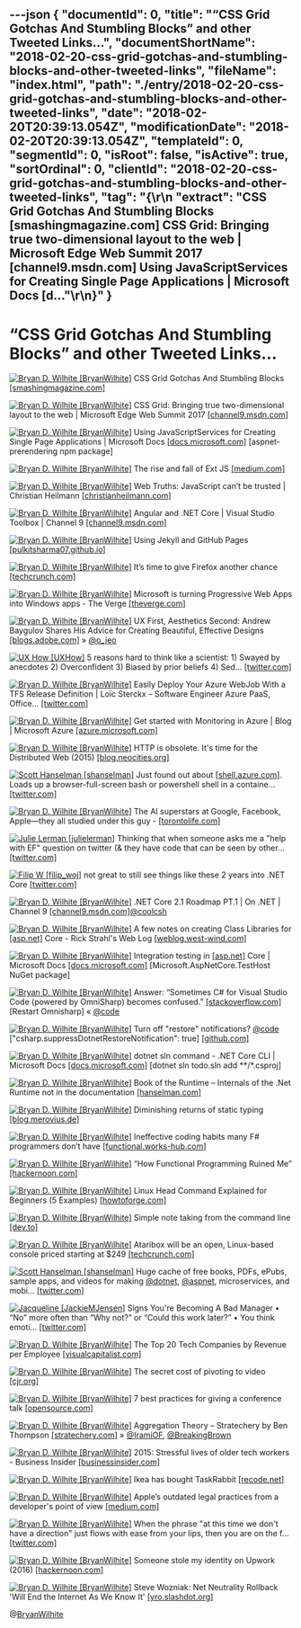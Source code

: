 ---json
{
  "documentId": 0,
  "title": "“CSS Grid Gotchas And Stumbling Blocks” and other Tweeted Links…",
  "documentShortName": "2018-02-20-css-grid-gotchas-and-stumbling-blocks-and-other-tweeted-links",
  "fileName": "index.html",
  "path": "./entry/2018-02-20-css-grid-gotchas-and-stumbling-blocks-and-other-tweeted-links",
  "date": "2018-02-20T20:39:13.054Z",
  "modificationDate": "2018-02-20T20:39:13.054Z",
  "templateId": 0,
  "segmentId": 0,
  "isRoot": false,
  "isActive": true,
  "sortOrdinal": 0,
  "clientId": "2018-02-20-css-grid-gotchas-and-stumbling-blocks-and-other-tweeted-links",
  "tag": "{\r\n  \"extract\": \"CSS Grid Gotchas And Stumbling Blocks [smashingmagazine.com] CSS Grid: Bringing true two-dimensional layout to the web | Microsoft Edge Web Summit 2017 [channel9.msdn.com] Using JavaScriptServices for Creating Single Page Applications | Microsoft Docs [d...\"\r\n}"
}
---

# “CSS Grid Gotchas And Stumbling Blocks” and other Tweeted Links…

[<img alt="Bryan D. Wilhite [BryanWilhite]" src="https://songhay.blob.core.windows.net/shared-social-twitter/BryanWilhite.jpeg">](http://t.co/UNdqV0Z1zz "Bryan D. Wilhite [BryanWilhite]") CSS Grid Gotchas And Stumbling Blocks [[smashingmagazine.com]](https://www.smashingmagazine.com/2017/09/css-grid-gotchas-stumbling-blocks/)

[<img alt="Bryan D. Wilhite [BryanWilhite]" src="https://songhay.blob.core.windows.net/shared-social-twitter/BryanWilhite.jpeg">](http://t.co/UNdqV0Z1zz "Bryan D. Wilhite [BryanWilhite]") CSS Grid: Bringing true two-dimensional layout to the web | Microsoft Edge Web Summit 2017 [[channel9.msdn.com]](https://channel9.msdn.com/Events/WebPlatformSummit/Microsoft-Edge-Web-Summit-2017/ES08)

[<img alt="Bryan D. Wilhite [BryanWilhite]" src="https://songhay.blob.core.windows.net/shared-social-twitter/BryanWilhite.jpeg">](http://t.co/UNdqV0Z1zz "Bryan D. Wilhite [BryanWilhite]") Using JavaScriptServices for Creating Single Page Applications | Microsoft Docs [[docs.microsoft.com]](https://docs.microsoft.com/en-us/aspnet/core/client-side/spa-services) [aspnet-prerendering npm package]

[<img alt="Bryan D. Wilhite [BryanWilhite]" src="https://songhay.blob.core.windows.net/shared-social-twitter/BryanWilhite.jpeg">](http://t.co/UNdqV0Z1zz "Bryan D. Wilhite [BryanWilhite]") The rise and fall of Ext JS [[medium.com]](https://medium.com/@ModusJesus/the-rise-and-fall-of-ext-js-c9d727131991)

[<img alt="Bryan D. Wilhite [BryanWilhite]" src="https://songhay.blob.core.windows.net/shared-social-twitter/BryanWilhite.jpeg">](http://t.co/UNdqV0Z1zz "Bryan D. Wilhite [BryanWilhite]") Web Truths: JavaScript can’t be trusted | Christian Heilmann [[christianheilmann.com]](https://christianheilmann.com/2017/09/26/web-truths-javascript-cant-be-trusted/)

[<img alt="Bryan D. Wilhite [BryanWilhite]" src="https://songhay.blob.core.windows.net/shared-social-twitter/BryanWilhite.jpeg">](http://t.co/UNdqV0Z1zz "Bryan D. Wilhite [BryanWilhite]") Angular and .NET Core | Visual Studio Toolbox | Channel 9 [[channel9.msdn.com]](https://channel9.msdn.com/Shows/Visual-Studio-Toolbox/Angular-and-NET-Core)

[<img alt="Bryan D. Wilhite [BryanWilhite]" src="https://songhay.blob.core.windows.net/shared-social-twitter/BryanWilhite.jpeg">](http://t.co/UNdqV0Z1zz "Bryan D. Wilhite [BryanWilhite]") Using Jekyll and GitHub Pages [[pulkitsharma07.github.io]](https://pulkitsharma07.github.io/2017/09/23/using-jekyll-and-github-pages/)

[<img alt="Bryan D. Wilhite [BryanWilhite]" src="https://songhay.blob.core.windows.net/shared-social-twitter/BryanWilhite.jpeg">](http://t.co/UNdqV0Z1zz "Bryan D. Wilhite [BryanWilhite]") It’s time to give Firefox another chance [[techcrunch.com]](https://techcrunch.com/2017/09/29/its-time-to-give-firefox-another-chance/)

[<img alt="Bryan D. Wilhite [BryanWilhite]" src="https://songhay.blob.core.windows.net/shared-social-twitter/BryanWilhite.jpeg">](http://t.co/UNdqV0Z1zz "Bryan D. Wilhite [BryanWilhite]") Microsoft is turning Progressive Web Apps into Windows apps - The Verge [[theverge.com]](https://www.theverge.com/2018/2/7/16987842/microsoft-progressive-web-apps-pwa-edge-windows-10)

[<img alt="Bryan D. Wilhite [BryanWilhite]" src="https://songhay.blob.core.windows.net/shared-social-twitter/BryanWilhite.jpeg">](http://t.co/UNdqV0Z1zz "Bryan D. Wilhite [BryanWilhite]") UX First, Aesthetics Second: Andrew Baygulov Shares His Advice for Creating Beautiful, Effective Designs [[blogs.adobe.com]](http://blogs.adobe.com/creativecloud/ux-first-aesthetics-second-andrew-baygulov-shares-his-advice-for-creating-beautiful-effective-designs) » [@o_jeo](http://twitter.com/o_jeo)

[<img alt="UX How [UXHow]" src="https://songhay.blob.core.windows.net/shared-social-twitter/UXHow.png">](http://t.co/I77aw3puO9 "UX How [UXHow]") 5 reasons hard to think like a scientist: 1) Swayed by anecdotes 2) Overconfident 3) Biased by prior beliefs 4) Sed… [[twitter.com]](https://twitter.com/i/web/status/960519669705838593)

[<img alt="Bryan D. Wilhite [BryanWilhite]" src="https://songhay.blob.core.windows.net/shared-social-twitter/BryanWilhite.jpeg">](http://t.co/UNdqV0Z1zz "Bryan D. Wilhite [BryanWilhite]") Easily Deploy Your Azure WebJob With a TFS Release Definition | Loïc Sterckx – Software Engineer Azure PaaS, Office… [[twitter.com]](https://twitter.com/i/web/status/960621628852973568)

[<img alt="Bryan D. Wilhite [BryanWilhite]" src="https://songhay.blob.core.windows.net/shared-social-twitter/BryanWilhite.jpeg">](http://t.co/UNdqV0Z1zz "Bryan D. Wilhite [BryanWilhite]") Get started with Monitoring in Azure | Blog | Microsoft Azure [[azure.microsoft.com]](https://azure.microsoft.com/en-us/blog/get-started-with-monitoring-in-azure/)

[<img alt="Bryan D. Wilhite [BryanWilhite]" src="https://songhay.blob.core.windows.net/shared-social-twitter/BryanWilhite.jpeg">](http://t.co/UNdqV0Z1zz "Bryan D. Wilhite [BryanWilhite]") HTTP is obsolete. It's time for the Distributed Web (2015) [[blog.neocities.org]](https://blog.neocities.org/blog/2015/09/08/its-time-for-the-distributed-web.html)

[<img alt="Scott Hanselman [shanselman]" src="https://songhay.blob.core.windows.net/shared-social-twitter/shanselman.jpg">](https://t.co/KWE5X1BBOh "Scott Hanselman [shanselman]") Just found out about [[shell.azure.com]](http://shell.azure.com). Loads up a browser-full-screen bash or powershell shell in a containe… [[twitter.com]](https://twitter.com/i/web/status/959598397714939904)

[<img alt="Bryan D. Wilhite [BryanWilhite]" src="https://songhay.blob.core.windows.net/shared-social-twitter/BryanWilhite.jpeg">](http://t.co/UNdqV0Z1zz "Bryan D. Wilhite [BryanWilhite]") The AI superstars at Google, Facebook, Apple—they all studied under this guy - [[torontolife.com]](https://torontolife.com/tech/ai-superstars-google-facebook-apple-studied-guy/)

[<img alt="Julie Lerman [julielerman]" src="https://songhay.blob.core.windows.net/shared-social-twitter/julielerman.jpeg">](https://t.co/gBUhMI3y8i "Julie Lerman [julielerman]") Thinking that when someone asks me a "help with EF" question on twitter (& they have code that can be seen by other… [[twitter.com]](https://twitter.com/i/web/status/964890659479080960)

[<img alt="Filip W [filip_woj]" src="https://songhay.blob.core.windows.net/shared-social-twitter/filip_woj.jpg">](http://t.co/VCkinoHijZ "Filip W [filip_woj]") not great to still see things like these 2 years into .NET Core [[twitter.com]](https://twitter.com/filip_woj/status/959335368951771136/photo/1)

[<img alt="Bryan D. Wilhite [BryanWilhite]" src="https://songhay.blob.core.windows.net/shared-social-twitter/BryanWilhite.jpeg">](http://t.co/UNdqV0Z1zz "Bryan D. Wilhite [BryanWilhite]") .NET Core 2.1 Roadmap PT.1 | On .NET | Channel 9 [[channel9.msdn.com]](https://channel9.msdn.com/Shows/On-NET/NET-Core-21-Roadmap-PT1)[@coolcsh](http://twitter.com/coolcsh)

[<img alt="Bryan D. Wilhite [BryanWilhite]" src="https://songhay.blob.core.windows.net/shared-social-twitter/BryanWilhite.jpeg">](http://t.co/UNdqV0Z1zz "Bryan D. Wilhite [BryanWilhite]") A few notes on creating Class Libraries for [[asp.net]](http://ASP.NET) Core - Rick Strahl's Web Log [[weblog.west-wind.com]](https://weblog.west-wind.com/posts/2017/Sep/26/A-few-notes-on-creating-Class-Libraries-for-ASPNET-Core)

[<img alt="Bryan D. Wilhite [BryanWilhite]" src="https://songhay.blob.core.windows.net/shared-social-twitter/BryanWilhite.jpeg">](http://t.co/UNdqV0Z1zz "Bryan D. Wilhite [BryanWilhite]") Integration testing in [[asp.net]](http://ASP.NET) Core | Microsoft Docs [[docs.microsoft.com]](https://docs.microsoft.com/en-us/aspnet/core/testing/integration-testing) [Microsoft.AspNetCore.TestHost NuGet package]

[<img alt="Bryan D. Wilhite [BryanWilhite]" src="https://songhay.blob.core.windows.net/shared-social-twitter/BryanWilhite.jpeg">](http://t.co/UNdqV0Z1zz "Bryan D. Wilhite [BryanWilhite]") Answer: “Sometimes C# for Visual Studio Code (powered by OmniSharp) becomes confused.” [[stackoverflow.com]](https://stackoverflow.com/a/41799416/22944) [Restart Omnisharp] « [@code](http://twitter.com/code)

[<img alt="Bryan D. Wilhite [BryanWilhite]" src="https://songhay.blob.core.windows.net/shared-social-twitter/BryanWilhite.jpeg">](http://t.co/UNdqV0Z1zz "Bryan D. Wilhite [BryanWilhite]") Turn off "restore" notifications? [@code](http://twitter.com/code) ["csharp.suppressDotnetRestoreNotification": true] [[github.com]](https://github.com/OmniSharp/omnisharp-vscode/issues/193?platform=hootsuite)

[<img alt="Bryan D. Wilhite [BryanWilhite]" src="https://songhay.blob.core.windows.net/shared-social-twitter/BryanWilhite.jpeg">](http://t.co/UNdqV0Z1zz "Bryan D. Wilhite [BryanWilhite]") dotnet sln command - .NET Core CLI | Microsoft Docs [[docs.microsoft.com]](https://docs.microsoft.com/en-us/dotnet/core/tools/dotnet-sln) [dotnet sln todo.sln add **/*.csproj]

[<img alt="Bryan D. Wilhite [BryanWilhite]" src="https://songhay.blob.core.windows.net/shared-social-twitter/BryanWilhite.jpeg">](http://t.co/UNdqV0Z1zz "Bryan D. Wilhite [BryanWilhite]") Book of the Runtime – Internals of the .Net Runtime not in the documentation [[hanselman.com]](https://www.hanselman.com/blog/TheBookOfTheRuntimeTheInternalsOfTheNETRuntimeThatYouWontFindInTheDocumentation.aspx)

[<img alt="Bryan D. Wilhite [BryanWilhite]" src="https://songhay.blob.core.windows.net/shared-social-twitter/BryanWilhite.jpeg">](http://t.co/UNdqV0Z1zz "Bryan D. Wilhite [BryanWilhite]") Diminishing returns of static typing [[blog.merovius.de]](https://blog.merovius.de/2017/09/12/diminishing-returns-of-static-typing.html)

[<img alt="Bryan D. Wilhite [BryanWilhite]" src="https://songhay.blob.core.windows.net/shared-social-twitter/BryanWilhite.jpeg">](http://t.co/UNdqV0Z1zz "Bryan D. Wilhite [BryanWilhite]") Ineffective coding habits many F# programmers don’t have [[functional.works-hub.com]](https://functional.works-hub.com/blog/Seven-ineffective-coding-habits-many-F-programmers-don-t-have)

[<img alt="Bryan D. Wilhite [BryanWilhite]" src="https://songhay.blob.core.windows.net/shared-social-twitter/BryanWilhite.jpeg">](http://t.co/UNdqV0Z1zz "Bryan D. Wilhite [BryanWilhite]") “How Functional Programming Ruined Me” [[hackernoon.com]](https://hackernoon.com/how-functional-programming-ruined-me-7886c12a46fd)

[<img alt="Bryan D. Wilhite [BryanWilhite]" src="https://songhay.blob.core.windows.net/shared-social-twitter/BryanWilhite.jpeg">](http://t.co/UNdqV0Z1zz "Bryan D. Wilhite [BryanWilhite]") Linux Head Command Explained for Beginners (5 Examples) [[howtoforge.com]](https://www.howtoforge.com/linux-head-command/)

[<img alt="Bryan D. Wilhite [BryanWilhite]" src="https://songhay.blob.core.windows.net/shared-social-twitter/BryanWilhite.jpeg">](http://t.co/UNdqV0Z1zz "Bryan D. Wilhite [BryanWilhite]") Simple note taking from the command line [[dev.to]](https://dev.to/ricardomol/note-taking-from-the-command-line-156)

[<img alt="Bryan D. Wilhite [BryanWilhite]" src="https://songhay.blob.core.windows.net/shared-social-twitter/BryanWilhite.jpeg">](http://t.co/UNdqV0Z1zz "Bryan D. Wilhite [BryanWilhite]") Ataribox will be an open, Linux-based console priced starting at $249 [[techcrunch.com]](https://techcrunch.com/2017/09/26/ataribox-will-be-an-open-linux-based-console-priced-starting-at-249/)

[<img alt="Scott Hanselman [shanselman]" src="https://songhay.blob.core.windows.net/shared-social-twitter/shanselman.jpg">](https://t.co/KWE5X1BBOh "Scott Hanselman [shanselman]") Huge cache of free books, PDFs, ePubs, sample apps, and videos for making [@dotnet](http://twitter.com/dotnet), [@aspnet](http://twitter.com/aspnet), microservices, and mobi… [[twitter.com]](https://twitter.com/i/web/status/961002692658135041)

[<img alt="Jacqueline [JackieMJensen]" src="https://songhay.blob.core.windows.net/shared-social-twitter/JackieMJensen.jpg">](https://t.co/DYdE13nkCx "Jacqueline [JackieMJensen]") Signs You're Becoming A Bad Manager • “No” more often than “Why not?” or “Could this work later?” • You think emoti… [[twitter.com]](https://twitter.com/i/web/status/960524924120166401)

[<img alt="Bryan D. Wilhite [BryanWilhite]" src="https://songhay.blob.core.windows.net/shared-social-twitter/BryanWilhite.jpeg">](http://t.co/UNdqV0Z1zz "Bryan D. Wilhite [BryanWilhite]") The Top 20 Tech Companies by Revenue per Employee [[visualcapitalist.com]](http://www.visualcapitalist.com/top-20-tech-companies-revenue-per-employee/)

[<img alt="Bryan D. Wilhite [BryanWilhite]" src="https://songhay.blob.core.windows.net/shared-social-twitter/BryanWilhite.jpeg">](http://t.co/UNdqV0Z1zz "Bryan D. Wilhite [BryanWilhite]") The secret cost of pivoting to video [[cjr.org]](https://www.cjr.org/business_of_news/pivot-to-video.php)

[<img alt="Bryan D. Wilhite [BryanWilhite]" src="https://songhay.blob.core.windows.net/shared-social-twitter/BryanWilhite.jpeg">](http://t.co/UNdqV0Z1zz "Bryan D. Wilhite [BryanWilhite]") 7 best practices for giving a conference talk [[opensource.com]](https://opensource.com/article/17/9/7-best-practices-giving-conference-talk)

[<img alt="Bryan D. Wilhite [BryanWilhite]" src="https://songhay.blob.core.windows.net/shared-social-twitter/BryanWilhite.jpeg">](http://t.co/UNdqV0Z1zz "Bryan D. Wilhite [BryanWilhite]") Aggregation Theory – Stratechery by Ben Thompson [[stratechery.com]](https://stratechery.com/2015/aggregation-theory/) » [@IramiOF](http://twitter.com/IramiOF), [@BreakingBrown](http://twitter.com/BreakingBrown)

[<img alt="Bryan D. Wilhite [BryanWilhite]" src="https://songhay.blob.core.windows.net/shared-social-twitter/BryanWilhite.jpeg">](http://t.co/UNdqV0Z1zz "Bryan D. Wilhite [BryanWilhite]") 2015: Stressful lives of older tech workers - Business Insider [[businessinsider.com]](http://www.businessinsider.com/stressful-lives-of-older-tech-workers-2015-11)

[<img alt="Bryan D. Wilhite [BryanWilhite]" src="https://songhay.blob.core.windows.net/shared-social-twitter/BryanWilhite.jpeg">](http://t.co/UNdqV0Z1zz "Bryan D. Wilhite [BryanWilhite]") Ikea has bought TaskRabbit [[recode.net]](https://www.recode.net/2017/9/28/16377528/ikea-acquisition-taskrabbit)

[<img alt="Bryan D. Wilhite [BryanWilhite]" src="https://songhay.blob.core.windows.net/shared-social-twitter/BryanWilhite.jpeg">](http://t.co/UNdqV0Z1zz "Bryan D. Wilhite [BryanWilhite]") Apple’s outdated legal practices from a developer's point of view [[medium.com]](https://medium.com/bambuu/a-story-of-apples-excruciating-outdated-legal-practices-e5c144f0aeeb)

[<img alt="Bryan D. Wilhite [BryanWilhite]" src="https://songhay.blob.core.windows.net/shared-social-twitter/BryanWilhite.jpeg">](http://t.co/UNdqV0Z1zz "Bryan D. Wilhite [BryanWilhite]") When the phrase "at this time we don't have a direction" just flows with ease from your lips, then you are on the f… [[twitter.com]](https://twitter.com/i/web/status/960548153467420672)

[<img alt="Bryan D. Wilhite [BryanWilhite]" src="https://songhay.blob.core.windows.net/shared-social-twitter/BryanWilhite.jpeg">](http://t.co/UNdqV0Z1zz "Bryan D. Wilhite [BryanWilhite]") Someone stole my identity on Upwork (2016) [[hackernoon.com]](https://hackernoon.com/someone-stole-my-identity-on-upwork-and-all-i-got-was-this-lousy-blog-post-d63aab2b4c90)

[<img alt="Bryan D. Wilhite [BryanWilhite]" src="https://songhay.blob.core.windows.net/shared-social-twitter/BryanWilhite.jpeg">](http://t.co/UNdqV0Z1zz "Bryan D. Wilhite [BryanWilhite]") Steve Wozniak: Net Neutrality Rollback 'Will End the Internet As We Know It' [[yro.slashdot.org]](https://yro.slashdot.org/story/17/09/30/0240204/steve-wozniak-net-neutrality-rollback-will-end-the-internet-as-we-know-it?utm_source=feedly1.0mainlinkanon&utm_medium=feed)

@[BryanWilhite](https://twitter.com/BryanWilhite)
